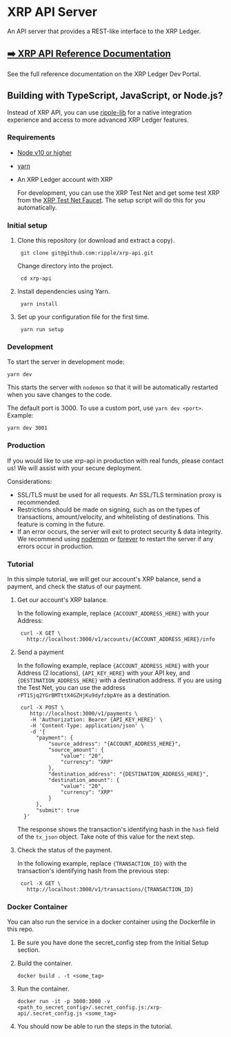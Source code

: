 # XRP API Server

An API server that provides a REST-like interface to the XRP Ledger.


## [➡️ XRP API Reference Documentation](https://xrpl.org/xrp-api.html)

See the full reference documentation on the XRP Ledger Dev Portal.

## Building with TypeScript, JavaScript, or Node.js?

Instead of XRP API, you can use [ripple-lib](https://github.com/ripple/ripple-lib) for a native integration experience and access to more advanced XRP Ledger features.

### Requirements

- [Node v10 or higher](https://nodejs.org/en/download/)
- [yarn](https://yarnpkg.com/en/)
- An XRP Ledger account with XRP

    For development, you can use the XRP Test Net and get some test XRP from the [XRP Test Net Faucet](https://developers.ripple.com/xrp-test-net-faucet.html). The setup script will do this for you automatically.

### Initial setup

1. Clone this repository (or download and extract a copy).

        git clone git@github.com:ripple/xrp-api.git

    Change directory into the project.
    
        cd xrp-api

2. Install dependencies using Yarn.

        yarn install

3. Set up your configuration file for the first time.

        yarn run setup

### Development

To start the server in development mode:

    yarn dev

This starts the server with `nodemon` so that it will be automatically restarted when you save changes to the code.

The default port is 3000. To use a custom port, use `yarn dev <port>`. Example:

    yarn dev 3001

### Production

If you would like to use xrp-api in production with real funds, please contact us! We will assist with your secure deployment.

Considerations:

- SSL/TLS must be used for all requests. An SSL/TLS termination proxy is recommended.
- Restrictions should be made on signing, such as on the types of transactions, amount/velocity, and whitelisting of destinations. This feature is coming in the future. 
- If an error occurs, the server will exit to protect security & data integrity. We recommend using [nodemon](https://www.npmjs.com/package/nodemon) or [forever](https://www.npmjs.com/package/forever) to restart the server if any errors occur in production.

### Tutorial

In this simple tutorial, we will get our account's XRP balance, send a payment, and check the status of our payment.

1. Get our account's XRP balance.

    In the following example, replace `{ACCOUNT_ADDRESS_HERE}` with your Address:

        curl -X GET \
          http://localhost:3000/v1/accounts/{ACCOUNT_ADDRESS_HERE}/info

2. Send a payment

    In the following example, replace `{ACCOUNT_ADDRESS_HERE}` with your Address (2 locations), `{API_KEY_HERE}` with your API key, and `{DESTINATION_ADDRESS_HERE}` with a destination address. If you are using the Test Net, you can use the address `rPT1Sjq2YGrBMTttX4GZHjKu9dyfzbpAYe` as a destination.

        curl -X POST \
           http://localhost:3000/v1/payments \
           -H 'Authorization: Bearer {API_KEY_HERE}' \
           -H 'Content-Type: application/json' \
           -d '{
             "payment": {
                 "source_address": "{ACCOUNT_ADDRESS_HERE}",
                 "source_amount": {
                     "value": "20",
                     "currency": "XRP"
                 },
                 "destination_address": "{DESTINATION_ADDRESS_HERE}",
                 "destination_amount": {
                     "value": "20",
                     "currency": "XRP"
                 }
             },
             "submit": true
         }'


    The response shows the transaction's identifying hash in the `hash` field of the `tx_json` object. Take note of this value for the next step.

3. Check the status of the payment.

    In the following example, replace `{TRANSACTION_ID}` with the transaction's identifying hash from the previous step:

        curl -X GET \
          http://localhost:3000/v1/transactions/{TRANSACTION_ID}

### Docker Container

You can also run the service in a docker container using the Dockerfile in this repo.

1. Be sure you have done the secret_config step from the Initial Setup section.
2. Build the container.

    ```docker build . -t <some_tag>```
3. Run the container.

   ```docker run -it -p 3000:3000 -v <path_to_secret_config>/.secret_config.js:/xrp-api/.secret_config.js <some_tag>```

4. You should now be able to run the steps in the tutorial.
